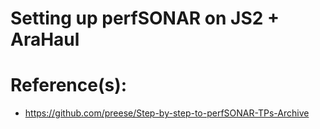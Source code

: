 # Setting up perfSONAR on JS2 + AraHaul

# Reference(s):
- https://github.com/preese/Step-by-step-to-perfSONAR-TPs-Archive
